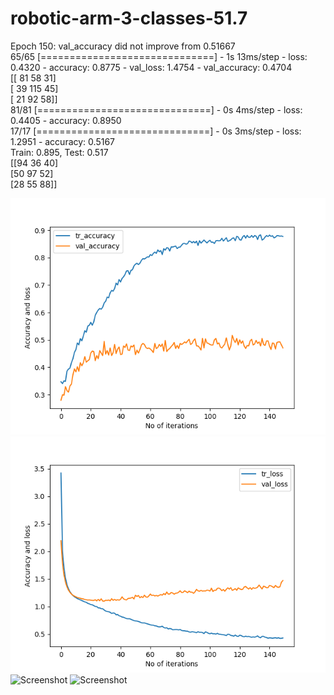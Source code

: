 # robotic-arm-3-classes-51.7
Epoch 150: val_accuracy did not improve from 0.51667 <br/>
65/65 [==============================] - 1s 13ms/step - loss: 0.4320 - accuracy: 0.8775 - val_loss: 1.4754 - val_accuracy: 0.4704  <br/>
[[ 81  58   31]   <br/>
 [ 39  115  45]   <br/>
 [ 21  92   58]]  <br/>
81/81 [==============================] - 0s 4ms/step - loss: 0.4405 - accuracy: 0.8950  <br/>
17/17 [==============================] - 0s 3ms/step - loss: 1.2951 - accuracy: 0.5167  <br/>
Train: 0.895, Test: 0.517  <br/>
[[94  36  40]  <br/>
 [50  97  52]  <br/>
 [28  55  88]] <br/>
 
 ![Screenshot](accuracy_51.7.png)
 ![Screenshot](loss_51.7.png)
 ![Screenshot](data_extraction_explorer.png)
 ![Screenshot](model_creation_explorer.png)
 
